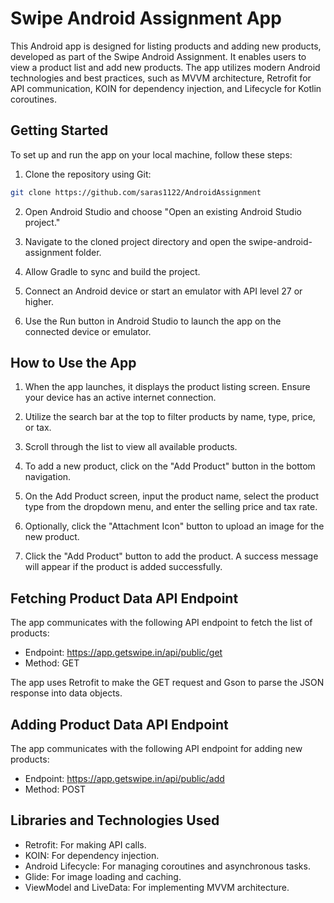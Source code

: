 # Swipe Android Assignment App

This Android app is designed for listing products and adding new products, developed as part of the Swipe Android Assignment. It enables users to view a product list and add new products. The app utilizes modern Android technologies and best practices, such as MVVM architecture, Retrofit for API communication, KOIN for dependency injection, and Lifecycle for Kotlin coroutines.


## Getting Started

To set up and run the app on your local machine, follow these steps:

1. Clone the repository using Git:

```bash
git clone https://github.com/saras1122/AndroidAssignment
```

2. Open Android Studio and choose "Open an existing Android Studio project."

3. Navigate to the cloned project directory and open the swipe-android-assignment folder.

4. Allow Gradle to sync and build the project.

5. Connect an Android device or start an emulator with API level 27 or higher.

6. Use the Run button in Android Studio to launch the app on the connected device or emulator.



## How to Use the App

1. When the app launches, it displays the product listing screen. Ensure your device has an active internet connection.

2. Utilize the search bar at the top to filter products by name, type, price, or tax.

3. Scroll through the list to view all available products.

4. To add a new product, click on the "Add Product" button in the bottom navigation.

5. On the Add Product screen, input the product name, select the product type from the dropdown menu, and enter the selling price and tax rate.

6. Optionally, click the "Attachment Icon" button to upload an image for the new product.

7. Click the "Add Product" button to add the product. A success message will appear if the product is added successfully.



## Fetching Product Data API Endpoint

The app communicates with the following API endpoint to fetch the list of products:

- Endpoint: https://app.getswipe.in/api/public/get
- Method: GET

The app uses Retrofit to make the GET request and Gson to parse the JSON response into data objects.


## Adding Product Data API Endpoint

The app communicates with the following API endpoint for adding new products:

- Endpoint: https://app.getswipe.in/api/public/add
- Method: POST

## Libraries and Technologies Used

- Retrofit: For making API calls.
- KOIN: For dependency injection.
- Android Lifecycle: For managing coroutines and asynchronous tasks.
- Glide: For image loading and caching.
- ViewModel and LiveData: For implementing MVVM architecture.



